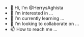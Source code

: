 - 👋 Hi, I’m @HerrysAghista
- 👀 I’m interested in ...
- 🌱 I’m currently learning ...
- 💞️ I’m looking to collaborate on ...
- 📫 How to reach me ...

<!---
HerrysAghista/HerrysAghista is a ✨ special ✨ repository because its `README.md` (this file) appears on your GitHub profile.
You can click the Preview link to take a look at your changes.
--->
